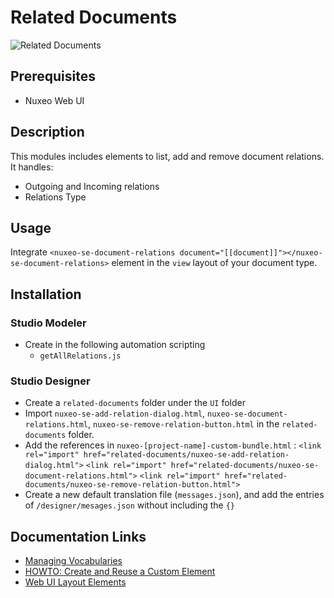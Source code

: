 # Related Documents

![Related Documents](nuxeo-related-documents.png)

## Prerequisites

- Nuxeo Web UI

## Description

This modules includes elements to list, add and remove document relations. It handles:
- Outgoing and Incoming relations
- Relations Type

## Usage

Integrate `<nuxeo-se-document-relations document="[[document]]"></nuxeo-se-document-relations>` element in the `view` layout of your document type.

## Installation

### Studio Modeler

- Create in the following automation scripting
  - `getAllRelations.js`

### Studio Designer

- Create a `related-documents` folder under the `UI` folder
- Import `nuxeo-se-add-relation-dialog.html`, `nuxeo-se-document-relations.html`, `nuxeo-se-remove-relation-button.html` in the `related-documents` folder.
- Add the references in `nuxeo-[project-name]-custom-bundle.html` :
    `<link rel="import" href="related-documents/nuxeo-se-add-relation-dialog.html">`
    `<link rel="import" href="related-documents/nuxeo-se-document-relations.html">`
    `<link rel="import" href="related-documents/nuxeo-se-remove-relation-button.html">`
- Create a new default translation file (`messages.json`), and add the entries of `/designer/mesages.json` without including the `{}`

## Documentation Links

- [Managing Vocabularies](https://doc.nuxeo.com/nxdoc/managing-vocabularies/)
- [HOWTO: Create and Reuse a Custom Element](https://doc.nuxeo.com/nxdoc/how-to-create-and-reuse-custom-element/)
- [Web UI Layout Elements](https://doc.nuxeo.com/nxdoc/web-ui-layouts/)
